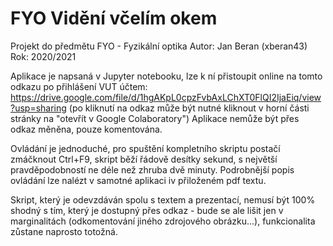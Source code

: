 # FYO Vidění včelím okem

Projekt do předmětu FYO - Fyzikální optika
Autor: Jan Beran (xberan43)
Rok: 2020/2021

Aplikace je napsaná v Jupyter notebooku, lze k ní přistoupit online na tomto odkazu po přihlášení VUT účtem: https://drive.google.com/file/d/1hgAKpL0cpzFvbAxLChXT0FlQI2IjaEiq/view?usp=sharing 
(po kliknutí na odkaz může být nutné kliknout v horní části stránky na "otevřít v Google Colaboratory")
Aplikace nemůže být přes odkaz měněna, pouze komentována. 

Ovládání je jednoduché, pro spuštění kompletního skriptu postačí zmáčknout Ctrl+F9, skript běží řádově desítky sekund,
s největší pravděpodobností ne déle než zhruba dvě minuty. Podrobnější popis ovládání lze nalézt v samotné aplikaci
iv přiloženém pdf textu. 

Skript, který je odevzdáván spolu s textem a prezentací, nemusí být 100% shodný s tím,
který je dostupný přes odkaz - bude se ale lišit jen v marginalitách (odkomentování jiného zdrojového obrázku...),
funkcionalita zůstane naprosto totožná.
